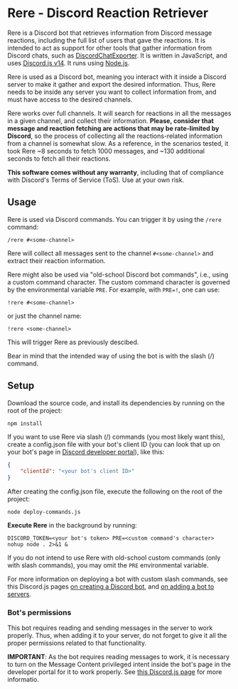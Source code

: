 # Rere - Discord Reaction Retriever

Rere is a Discord bot that retrieves information from Discord message reactions, including the full list of users that gave the reactions. It is intended to act as support for other tools that gather information from Discord chats, such as [DiscordChatExporter](https://github.com/Tyrrrz/DiscordChatExporter). It is written in JavaScript, and uses [Discord.js v14](https://discord.js.org/). It runs using [Node.js](https://nodejs.org/).

Rere is used as a Discord bot, meaning you interact with it inside a Discord server to make it gather and export the desired information. Thus, Rere needs to be inside any server you want to collect information from, and must have access to the desired channels.

Rere works over full channels. It will search for reactions in all the messages in a given channel, and collect their information. **Please, consider that message and reaction fetching are actions that may be rate-limited by Discord**, so the process of collecting all the reactions-related information from a channel is somewhat slow. As a reference, in the scenarios tested, it took Rere ~8 seconds to fetch 1000 messages, and ~130 additional seconds to fetch all their reactions.

**This software comes without any warranty**, including that of compliance with Discord's Terms of Service (ToS). Use at your own risk.

## Usage

Rere is used via Discord commands. You can trigger it by using the `/rere` command:
```
/rere #<some-channel>
```
Rere will collect all messages sent to the channel `#<some-channel>` and extract their reaction information.

Rere might also be used via "old-school Discord bot commands", i.e., using a custom command character. The custom command character is governed by the environmental variable `PRE`. For example, with `PRE=!`, one can use:
```
!rere #<some-channel>
```
or just the channel name:
```
!rere <some-channel>
```
This will trigger Rere as previously descibed.

Bear in mind that the intended way of using the bot is with the slash (/) command.

## Setup

Download the source code, and install its dependencies by running on the root of the project:
```
npm install
```

If you want to use Rere via slash (/) commands (you most likely want this), create a config.json file with your bot's client ID (you can look that up on your bot's page in [Discord developer portal](https://discord.com/developers/applications)), like this:
```json
{
	"clientId": "<your bot's client ID>"
}
```
After creating the config.json file, execute the following on the root of the project:
```
node deploy-commands.js
```

**Execute Rere** in the background by running:
```
DISCORD_TOKEN=<your bot's token> PRE=<custom command's character> nohup node . 2>&1 &
```
If you do not intend to use Rere with old-school custom commands (only with slash commands), you may omit the `PRE` environmental variable.

For more information on deploying a bot with custom slash commands, see this Discord.js pages [on creating a Discord bot](https://discordjs.guide/preparations/setting-up-a-bot-application.html#creating-your-bot), and [on adding a bot to servers](https://discordjs.guide/preparations/adding-your-bot-to-servers.html#bot-invite-links).

### Bot's permissions

This bot requires reading and sending messages in the server to work properly. Thus, when adding it to your server, do not forget to give it all the proper permissions related to that functionality.

**IMPORTANT**: As the bot requires reading messages to work, it is necessary to turn on the Message Content privileged intent inside the bot's page in the developer portal for it to work properly. See [this Discord.js page](https://discordjs.guide/popular-topics/intents.html#privileged-intents) for more informatio.

